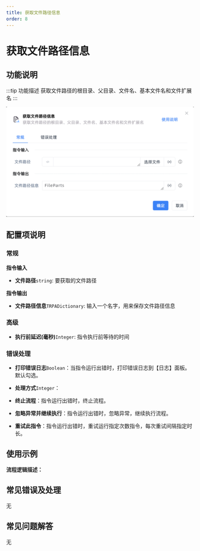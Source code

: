 ```yaml
---
title: 获取文件路径信息
order: 8
---
```


# 获取文件路径信息

## 功能说明

:::tip 功能描述
获取文件路径的根目录、父目录、文件名、基本文件名和文件扩展名
:::

![获取文件路径信息](../../../assets/获取文件路径信息_command.png)

## 配置项说明

### 常规

**指令输入**

- **文件路径**`string`: 要获取的文件路径


**指令输出**

- **文件路径信息**`TRPADictionary`: 输入一个名字，用来保存文件路径信息

### 高级

- **执行前延迟(毫秒)**`Integer`: 指令执行前等待的时间

### 错误处理

- **打印错误日志**`Boolean`：当指令运行出错时，打印错误日志到【日志】面板。默认勾选。

- **处理方式**`Integer`：

 - **终止流程**：指令运行出错时，终止流程。

 - **忽略异常并继续执行**：指令运行出错时，忽略异常，继续执行流程。

 - **重试此指令**：指令运行出错时，重试运行指定次数指令，每次重试间隔指定时长。

## 使用示例

**流程逻辑描述：** 

## 常见错误及处理

无

## 常见问题解答

无

